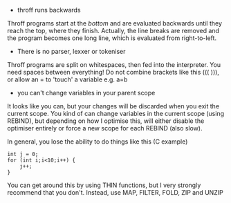 * throff runs backwards

Throff programs start at the _bottom_ and are evaluated backwards until they reach the top, where they finish.  Actually, the line breaks are removed and the program becomes one long line, which is evaluated from right-to-left.

* There is no parser, lexxer or tokeniser

Throff programs are split on whitespaces, then fed into the interpreter.  You need spaces between everything!  Do not combine brackets like this ((( ))), or allow an = to 'touch' a variable e.g. a=b


* you can't change variables in your parent scope

It looks like you can, but your changes will be discarded when you exit the current scope.  You kind of can change variables in the current scope (using REBIND), but depending on how I optimise this, will either disable the optimiser entirely or force a new scope for each REBIND (also slow).

In general, you lose the ability to do things like this (C example)

	int j = 0;
	for (int i;i<10;i++) {
		j++;
	}

You can get around this by using THIN functions, but I very strongly recommend that you don't.  Instead, use MAP, FILTER, FOLD, ZIP and UNZIP